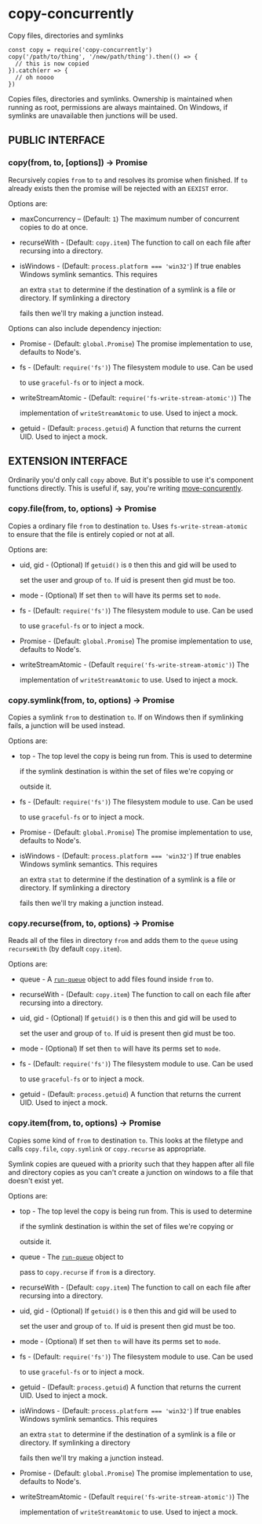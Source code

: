# copy-concurrently

Copy files, directories and symlinks

```text
const copy = require('copy-concurrently')
copy('/path/to/thing', '/new/path/thing').then(() => {
  // this is now copied
}).catch(err => {
  // oh noooo
})
```

Copies files, directories and symlinks. Ownership is maintained when running as root, permissions are always maintained. On Windows, if symlinks are unavailable then junctions will be used.

## PUBLIC INTERFACE

### copy\(from, to, \[options\]\) → Promise

Recursively copies `from` to `to` and resolves its promise when finished. If `to` already exists then the promise will be rejected with an `EEXIST` error.

Options are:

* maxConcurrency – \(Default: `1`\) The maximum number of concurrent copies to do at once.
* recurseWith - \(Default: `copy.item`\) The function to call on each file after recursing into a directory.
* isWindows - \(Default: `process.platform === 'win32'`\) If true enables Windows symlink semantics. This requires

  an extra `stat` to determine if the destination of a symlink is a file or directory. If symlinking a directory

  fails then we'll try making a junction instead.

Options can also include dependency injection:

* Promise - \(Default: `global.Promise`\) The promise implementation to use, defaults to Node's.
* fs - \(Default: `require('fs')`\) The filesystem module to use.  Can be used

  to use `graceful-fs` or to inject a mock.

* writeStreamAtomic - \(Default: `require('fs-write-stream-atomic')`\) The

  implementation of `writeStreamAtomic` to use.  Used to inject a mock.

* getuid - \(Default: `process.getuid`\) A function that returns the current UID. Used to inject a mock.

## EXTENSION INTERFACE

Ordinarily you'd only call `copy` above. But it's possible to use it's component functions directly. This is useful if, say, you're writing [move-concurently](https://npmjs.com/package/move-concurrently).

### copy.file\(from, to, options\) → Promise

Copies a ordinary file `from` to destination `to`. Uses `fs-write-stream-atomic` to ensure that the file is entirely copied or not at all.

Options are:

* uid, gid - \(Optional\) If `getuid()` is `0` then this and gid will be used to

  set the user and group of `to`.  If uid is present then gid must be too.

* mode - \(Optional\) If set then `to` will have its perms set to `mode`.
* fs - \(Default: `require('fs')`\) The filesystem module to use.  Can be used

  to use `graceful-fs` or to inject a mock.

* Promise - \(Default: `global.Promise`\) The promise implementation to use, defaults to Node's.
* writeStreamAtomic - \(Default `require('fs-write-stream-atomic')`\) The

  implementation of `writeStreamAtomic` to use.  Used to inject a mock.

### copy.symlink\(from, to, options\) → Promise

Copies a symlink `from` to destination `to`. If on Windows then if symlinking fails, a junction will be used instead.

Options are:

* top - The top level the copy is being run from.  This is used to determine

  if the symlink destination is within the set of files we're copying or

  outside it.

* fs - \(Default: `require('fs')`\) The filesystem module to use.  Can be used

  to use `graceful-fs` or to inject a mock.

* Promise - \(Default: `global.Promise`\) The promise implementation to use, defaults to Node's.
* isWindows - \(Default: `process.platform === 'win32'`\) If true enables Windows symlink semantics. This requires

  an extra `stat` to determine if the destination of a symlink is a file or directory. If symlinking a directory

  fails then we'll try making a junction instead.

### copy.recurse\(from, to, options\) → Promise

Reads all of the files in directory `from` and adds them to the `queue` using `recurseWith` \(by default `copy.item`\).

Options are:

* queue - A [`run-queue`](https://npmjs.com/package/run-queue) object to add files found inside `from` to.
* recurseWith - \(Default: `copy.item`\) The function to call on each file after recursing into a directory.
* uid, gid - \(Optional\) If `getuid()` is `0` then this and gid will be used to

  set the user and group of `to`.  If uid is present then gid must be too.

* mode - \(Optional\) If set then `to` will have its perms set to `mode`.
* fs - \(Default: `require('fs')`\) The filesystem module to use.  Can be used

  to use `graceful-fs` or to inject a mock.

* getuid - \(Default: `process.getuid`\) A function that returns the current UID. Used to inject a mock.

### copy.item\(from, to, options\) → Promise

Copies some kind of `from` to destination `to`. This looks at the filetype and calls `copy.file`, `copy.symlink` or `copy.recurse` as appropriate.

Symlink copies are queued with a priority such that they happen after all file and directory copies as you can't create a junction on windows to a file that doesn't exist yet.

Options are:

* top - The top level the copy is being run from.  This is used to determine

  if the symlink destination is within the set of files we're copying or

  outside it.

* queue - The [`run-queue`](https://npmjs.com/package/run-queue) object to

  pass to `copy.recurse` if `from` is a directory.

* recurseWith - \(Default: `copy.item`\) The function to call on each file after recursing into a directory.
* uid, gid - \(Optional\) If `getuid()` is `0` then this and gid will be used to

  set the user and group of `to`.  If uid is present then gid must be too.

* mode - \(Optional\) If set then `to` will have its perms set to `mode`.
* fs - \(Default: `require('fs')`\) The filesystem module to use.  Can be used

  to use `graceful-fs` or to inject a mock.

* getuid - \(Default: `process.getuid`\) A function that returns the current UID. Used to inject a mock.
* isWindows - \(Default: `process.platform === 'win32'`\) If true enables Windows symlink semantics. This requires

  an extra `stat` to determine if the destination of a symlink is a file or directory. If symlinking a directory

  fails then we'll try making a junction instead.

* Promise - \(Default: `global.Promise`\) The promise implementation to use, defaults to Node's.
* writeStreamAtomic - \(Default `require('fs-write-stream-atomic')`\) The

  implementation of `writeStreamAtomic` to use.  Used to inject a mock.


